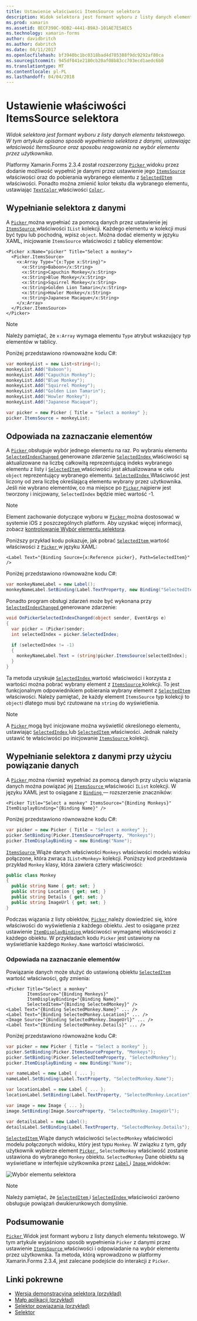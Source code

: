 ```yaml
---
title: Ustawienie właściwości ItemsSource selektora
description: Widok selektora jest formant wyboru z listy danych elementu tekstowego. W tym artykule opisano sposób wypełnienia selektora z danymi, ustawiając właściwość ItemsSource oraz sposobu reagowania na wybór elementu przez użytkownika.
ms.prod: xamarin
ms.assetid: 8ECF390C-9DB2-4441-B9A3-101AE7E5AEC5
ms.technology: xamarin-forms
author: davidbritch
ms.author: dabritch
ms.date: 04/11/2017
ms.openlocfilehash: bf3940bc1bc0318bad4d785388f9dc9292af80ca
ms.sourcegitcommit: 945df041e2180cb20af08b83cc703ecd1aedc6b0
ms.translationtype: MT
ms.contentlocale: pl-PL
ms.lasthandoff: 04/04/2018
---
```

# <a name="setting-a-pickers-itemssource-property"></a>Ustawienie właściwości ItemsSource selektora

_Widok selektora jest formant wyboru z listy danych elementu tekstowego. W tym artykule opisano sposób wypełnienia selektora z danymi, ustawiając właściwość ItemsSource oraz sposobu reagowania na wybór elementu przez użytkownika._

Platformy Xamarin.Forms 2.3.4 został rozszerzony [ `Picker` ](https://developer.xamarin.com/api/type/Xamarin.Forms.Picker/) widoku przez dodanie możliwość wypełnić je danymi przez ustawienie jego [ `ItemsSource` ](https://developer.xamarin.com/api/property/Xamarin.Forms.Picker.ItemsSource/) właściwości oraz do pobierania wybranego elementu z [ `SelectedItem` ](https://developer.xamarin.com/api/property/Xamarin.Forms.Picker.SelectedItem/) właściwości. Ponadto można zmienić kolor tekstu dla wybranego elementu, ustawiając [ `TextColor` ](https://developer.xamarin.com/api/property/Xamarin.Forms.Picker.TextColor/) właściwości [ `Color` ](https://developer.xamarin.com/api/type/Xamarin.Forms.Color/).

## <a name="populating-a-picker-with-data"></a>Wypełnianie selektora z danymi

A [ `Picker` ](https://developer.xamarin.com/api/type/Xamarin.Forms.Picker/) można wypełniać za pomocą danych przez ustawienie jej [ `ItemsSource` ](https://developer.xamarin.com/api/property/Xamarin.Forms.Picker.ItemsSource/) właściwości `IList` kolekcji. Każdego elementu w kolekcji musi być typu lub pochodną, wpisz `object`. Można dodać elementy w języku XAML, inicjowanie `ItemsSource` właściwości z tablicy elementów:

```xaml
<Picker x:Name="picker" Title="Select a monkey">
  <Picker.ItemsSource>
    <x:Array Type="{x:Type x:String}">
      <x:String>Baboon</x:String>
      <x:String>Capuchin Monkey</x:String>
      <x:String>Blue Monkey</x:String>
      <x:String>Squirrel Monkey</x:String>
      <x:String>Golden Lion Tamarin</x:String>
      <x:String>Howler Monkey</x:String>
      <x:String>Japanese Macaque</x:String>
    </x:Array>
  </Picker.ItemsSource>
</Picker>
```

> [!NOTE]
> Należy pamiętać, że `x:Array` wymaga elementu `Type` atrybut wskazujący typ elementów w tablicy.

Poniżej przedstawiono równoważne kodu C#:

```csharp
var monkeyList = new List<string>();
monkeyList.Add("Baboon");
monkeyList.Add("Capuchin Monkey");
monkeyList.Add("Blue Monkey");
monkeyList.Add("Squirrel Monkey");
monkeyList.Add("Golden Lion Tamarin");
monkeyList.Add("Howler Monkey");
monkeyList.Add("Japanese Macaque");

var picker = new Picker { Title = "Select a monkey" };
picker.ItemsSource = monkeyList;
```

## <a name="responding-to-item-selection"></a>Odpowiada na zaznaczanie elementów

A [ `Picker` ](https://developer.xamarin.com/api/type/Xamarin.Forms.Picker/) obsługuje wybór jednego elementu na raz. Po wybraniu elementu [ `SelectedIndexChanged` ](https://developer.xamarin.com/api/event/Xamarin.Forms.Picker.SelectedIndexChanged/) generowane zdarzenie [ `SelectedIndex` ](https://developer.xamarin.com/api/property/Xamarin.Forms.Picker.SelectedIndex/) właściwości są aktualizowane na liczbę całkowitą reprezentującą indeks wybranego elementu z listy i [ `SelectedItem` ](https://developer.xamarin.com/api/property/Xamarin.Forms.Picker.SelectedItem/) właściwości jest aktualizowana w celu `object` reprezentujący wybranego elementu. [ `SelectedIndex` ](https://developer.xamarin.com/api/property/Xamarin.Forms.Picker.SelectedIndex/) Właściwość jest liczony od zera liczbę określającą elementu wybrany przez użytkownika. Jeśli nie wybrano elementów, co ma miejsce po [ `Picker` ](https://developer.xamarin.com/api/type/Xamarin.Forms.Picker/) najpierw jest tworzony i inicjowany, `SelectedIndex` będzie mieć wartość -1.

> [!NOTE]
> Element zachowanie dotyczące wyboru w [ `Picker` ](https://developer.xamarin.com/api/type/Xamarin.Forms.Picker/) można dostosować w systemie iOS z poszczególnych platform. Aby uzyskać więcej informacji, zobacz [kontrolowanie Wybór elementu selektora](~/xamarin-forms/platform/platform-specifics/consuming/ios.md#picker_update_mode).

Poniższy przykład kodu pokazuje, jak pobrać [ `SelectedItem` ](https://developer.xamarin.com/api/property/Xamarin.Forms.Picker.SelectedItem/) wartość właściwości z [ `Picker` ](https://developer.xamarin.com/api/type/Xamarin.Forms.Picker/) w języku XAML:

```xaml
<Label Text="{Binding Source={x:Reference picker}, Path=SelectedItem}" />
```

Poniżej przedstawiono równoważne kodu C#:

```csharp
var monkeyNameLabel = new Label();
monkeyNameLabel.SetBinding(Label.TextProperty, new Binding("SelectedItem", source: picker));
```

Ponadto program obsługi zdarzeń może być wykonana przy [ `SelectedIndexChanged` ](https://developer.xamarin.com/api/event/Xamarin.Forms.Picker.SelectedIndexChanged/) generowane zdarzenie:

```csharp
void OnPickerSelectedIndexChanged(object sender, EventArgs e)
{
  var picker = (Picker)sender;
  int selectedIndex = picker.SelectedIndex;

  if (selectedIndex != -1)
  {
    monkeyNameLabel.Text = (string)picker.ItemsSource[selectedIndex];
  }
}
```

Ta metoda uzyskuje [ `SelectedIndex` ](https://developer.xamarin.com/api/property/Xamarin.Forms.Picker.SelectedIndex/) wartość właściwości i korzysta z wartości można pobrać wybrany element z [ `ItemsSource` ](https://developer.xamarin.com/api/property/Xamarin.Forms.Picker.ItemsSource/) kolekcji. To jest funkcjonalnym odpowiednikiem pobierania wybrany element z [ `SelectedItem` ](https://developer.xamarin.com/api/property/Xamarin.Forms.Picker.SelectedItem/) właściwości. Należy pamiętać, że każdy element `ItemsSource` typ kolekcji to `object`i dlatego musi być rzutowane na `string` do wyświetlenia.

> [!NOTE]
> A [ `Picker` ](https://developer.xamarin.com/api/type/Xamarin.Forms.Picker/) mogą być inicjowane można wyświetlić określonego elementu, ustawiając [ `SelectedIndex` ](https://developer.xamarin.com/api/property/Xamarin.Forms.Picker.SelectedIndex/) lub [ `SelectedItem` ](https://developer.xamarin.com/api/property/Xamarin.Forms.Picker.SelectedItem/) właściwości. Jednak należy ustawić te właściwości po inicjowanie [ `ItemsSource` ](https://developer.xamarin.com/api/property/Xamarin.Forms.Picker.ItemsSource/) kolekcji.

## <a name="populating-a-picker-with-data-using-data-binding"></a>Wypełnianie selektora z danymi przy użyciu powiązanie danych

A [ `Picker` ](https://developer.xamarin.com/api/type/Xamarin.Forms.Picker/) można również wypełniać za pomocą danych przy użyciu wiązania danych można powiązać jej [ `ItemsSource` ](https://developer.xamarin.com/api/property/Xamarin.Forms.Picker.ItemsSource/) właściwości `IList` kolekcji. W języku XAML jest to osiągane z [ `Binding` ](https://developer.xamarin.com/api/type/Xamarin.Forms.Xaml.BindingExtension/) — rozszerzenie znaczników:

```xaml
<Picker Title="Select a monkey" ItemsSource="{Binding Monkeys}" ItemDisplayBinding="{Binding Name}" />
```

Poniżej przedstawiono równoważne kodu C#:

```csharp
var picker = new Picker { Title = "Select a monkey" };
picker.SetBinding(Picker.ItemsSourceProperty, "Monkeys");
picker.ItemDisplayBinding = new Binding("Name");
```

[ `ItemsSource` ](https://developer.xamarin.com/api/property/Xamarin.Forms.Picker.ItemsSource/) Wiąże danych właściwości `Monkeys` właściwości modelu widoku połączone, która zwraca `IList<Monkey>` kolekcji. Poniższy kod przedstawia przykład `Monkey` klasy, która zawiera cztery właściwości:

```csharp
public class Monkey
{
  public string Name { get; set; }
  public string Location { get; set; }
  public string Details { get; set; }
  public string ImageUrl { get; set; }
}
```

Podczas wiązania z listy obiektów, [ `Picker` ](https://developer.xamarin.com/api/type/Xamarin.Forms.Picker/) należy dowiedzieć się, które właściwości do wyświetlenia z każdego obiektu. Jest to osiągane przez ustawienie [ `ItemDisplayBinding` ](https://developer.xamarin.com/api/property/Xamarin.Forms.Picker.ItemDisplayBinding/) właściwości wymaganej właściwości z każdego obiektu. W przykładach kodu `Picker` jest ustawiony na wyświetlanie każdego `Monkey.Name` wartości właściwości.

### <a name="responding-to-item-selection"></a>Odpowiada na zaznaczanie elementów

Powiązanie danych może służyć do ustawioną obiektu [ `SelectedItem` ](https://developer.xamarin.com/api/property/Xamarin.Forms.Picker.SelectedItem/) wartość właściwości, gdy zmienia:

```xaml
<Picker Title="Select a monkey"
        ItemsSource="{Binding Monkeys}"
        ItemDisplayBinding="{Binding Name}"
        SelectedItem="{Binding SelectedMonkey}" />
<Label Text="{Binding SelectedMonkey.Name}" ... />
<Label Text="{Binding SelectedMonkey.Location}" ... />
<Image Source="{Binding SelectedMonkey.ImageUrl}" ... />
<Label Text="{Binding SelectedMonkey.Details}" ... />
```

Poniżej przedstawiono równoważne kodu C#:

```csharp
var picker = new Picker { Title = "Select a monkey" };
picker.SetBinding(Picker.ItemsSourceProperty, "Monkeys");
picker.SetBinding(Picker.SelectedItemProperty, "SelectedMonkey");
picker.ItemDisplayBinding = new Binding("Name");

var nameLabel = new Label { ... };
nameLabel.SetBinding(Label.TextProperty, "SelectedMonkey.Name");

var locationLabel = new Label { ... };
locationLabel.SetBinding(Label.TextProperty, "SelectedMonkey.Location");

var image = new Image { ... };
image.SetBinding(Image.SourceProperty, "SelectedMonkey.ImageUrl");

var detailsLabel = new Label();
detailsLabel.SetBinding(Label.TextProperty, "SelectedMonkey.Details");
```

[ `SelectedItem` ](https://developer.xamarin.com/api/property/Xamarin.Forms.Picker.SelectedItem/) Wiąże danych właściwości `SelectedMonkey` właściwości modelu połączonych widoku, który jest typu `Monkey`. W związku z tym, gdy użytkownik wybierze element [ `Picker` ](https://developer.xamarin.com/api/type/Xamarin.Forms.Picker/), `SelectedMonkey` właściwość zostanie ustawiona do wybranego `Monkey` obiektu. `SelectedMonkey` Dane obiektu są wyświetlane w interfejsie użytkownika przez [ `Label` ](https://developer.xamarin.com/api/type/Xamarin.Forms.Label/) i [ `Image` ](https://developer.xamarin.com/api/type/Xamarin.Forms.Image/) widoków:

![](populating-itemssource-images/monkeys.png "Wybór elementu selektora")

> [!NOTE]
> Należy pamiętać, że [ `SelectedItem` ](https://developer.xamarin.com/api/property/Xamarin.Forms.Picker.SelectedItem/) i [ `SelectedIndex` ](https://developer.xamarin.com/api/property/Xamarin.Forms.Picker.SelectedIndex/) właściwości zarówno obsługuje powiązań dwukierunkowych domyślnie.

## <a name="summary"></a>Podsumowanie

[ `Picker` ](https://developer.xamarin.com/api/type/Xamarin.Forms.Picker/) Widok jest formant wyboru z listy danych elementu tekstowego. W tym artykule wyjaśniono sposób wypełnienia `Picker` z danymi przez ustawienie [ `ItemsSource` ](https://developer.xamarin.com/api/property/Xamarin.Forms.Picker.ItemsSource/) właściwości i odpowiadanie na wybór elementu przez użytkownika. Ta metoda, którą wprowadzono w platformy Xamarin.Forms 2.3.4, jest zalecane podejście do interakcji z `Picker`.


## <a name="related-links"></a>Linki pokrewne

- [Wersja demonstracyjna selektora (przykład)](https://developer.xamarin.com/samples/xamarin-forms/UserInterface/PickerDemo/)
- [Małp aplikacji (przykład)](https://developer.xamarin.com/samples/xamarin-forms/UserInterface/MonkeyAppPicker/)
- [Selektor powiązania (przykład)](https://developer.xamarin.com/samples/xamarin-forms/UserInterface/BindablePicker/)
- [Selektor](https://developer.xamarin.com/api/type/Xamarin.Forms.Picker/)
